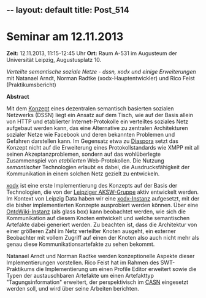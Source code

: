 --
layout: default
title: Post_514
---


# Seminar am 12.11.2013

<strong>Zeit:</strong> 12.11.2013, 11:15-12:45 Uhr
<strong>Ort:</strong> Raum A-531 im Augusteum der Universität Leipzig, Augustusplatz 10.

<em>Verteilte semantische soziale Netze - dssn, xodx und einige Erweiterungen</em>
mit Natanael Arndt, Norman Radtke (xodx-Hauptentwickler) und Rico Feist (Praktikumsbericht)

<strong>Abstract</strong>

Mit dem <a href="http://aksw.org/Projects/DSSN.html">Konzept</a> eines dezentralen semantisch basierten sozialen Netzwerks (DSSN) liegt ein Ansatz auf dem Tisch, wie auf der Basis allein von HTTP und etablierter Internet-Protokolle ein verteiltes soziales Netz aufgebaut werden kann, das eine Alternative zu zentralen Architekturen sozialer Netze wie Facebook und deren bekannten Problemen und Gefahren darstellen kann. Im Gegensatz etwa zu <a href="http://www.heise.de/open/artikel/Diaspora-ist-tot-es-lebe-Diaspora-1943892.html">Diaspora</a> setzt das Konzept nicht auf die Erweiterung eines Protokollstandards wie XMPP mit all seinen Akzeptanzproblemen, sondern auf das wohlüberlegte Zusammenspiel von <em>etablierten</em> Web-Protokollen. Die Nutzung <em>semantischer</em> Technologien erlaubt es dabei, die Ausdrucksfähigkeit der Kommunikation in einem solchen Netz gezielt zu entwickeln.

<a href="http://aksw.org/Projects/Xodx.html">xodx</a> ist eine erste Implementierung des Konzepts auf der Basis der Technologien, die von der <a href="http://aksw.org">Leipziger AKSW-Gruppe</a> aktiv entwickelt werden. Im Kontext von Leipzig Data haben wir eine <a href="http://leipzig-data.de/xodx">xodx-Instanz</a> aufgesetzt, mit der die bisher implementierten Konzepte ausprobiert werden können. Über eine <a href="http://www.leipzig-data.de/dssn-ow">OntoWiki-Instanz</a> (als glass box) kann beobachtet werden, wie sich die Kommunikation auf diesem Knoten entwickelt und welche semantischen Artefakte dabei generiert werden. Zu beachten ist, dass die Architektur von einer größeren Zahl im Netz verteilter Knoten ausgeht, ein externer Beobachter mit vollem Zugriff auf einen der Knoten also auch nicht mehr als genau diese Kommunikationsartefakte zu sehen bekommt.

Natanael Arndt und Norman Radtke werden konzeptionelle Aspekte dieser Implementierungen vorstellen. Rico Feist hat im Rahmen des SWT-Praktikums die Implementierung um einen Profile Editor erweitert sowie die Typen der austauschbaren Artefakte um einen Artefakttyp "Tagungsinformation" erweitert, der perspektivisch im <a href="http://symbolicdata.org/wiki/CASN">CASN</a> eingesetzt werden soll, und wird über seine Arbeiten berichten.

